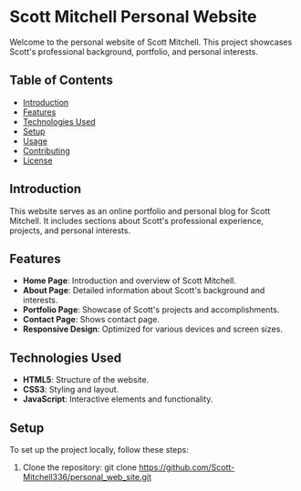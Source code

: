 # Scott Mitchell Personal Website

Welcome to the personal website of Scott Mitchell. This project showcases Scott's professional background, portfolio, and personal interests.

## Table of Contents

- [Introduction](#introduction)
- [Features](#features)
- [Technologies Used](#technologies-used)
- [Setup](#setup)
- [Usage](#usage)
- [Contributing](#contributing)
- [License](#license)

## Introduction

This website serves as an online portfolio and personal blog for Scott Mitchell. It includes sections about Scott's professional experience, projects, and personal interests.

## Features

- **Home Page**: Introduction and overview of Scott Mitchell.
- **About Page**: Detailed information about Scott's background and interests.
- **Portfolio Page**: Showcase of Scott's projects and accomplishments.
- **Contact Page**: Shows contact page.
- **Responsive Design**: Optimized for various devices and screen sizes.

## Technologies Used

- **HTML5**: Structure of the website.
- **CSS3**: Styling and layout.
- **JavaScript**: Interactive elements and functionality.

## Setup

To set up the project locally, follow these steps:

1. Clone the repository:
   git clone https://github.com/Scott-Mitchell336/personal_web_site.git

